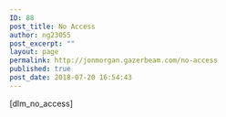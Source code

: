 ```yaml
---
ID: 88
post_title: No Access
author: ng23055
post_excerpt: ""
layout: page
permalink: http://jonmorgan.gazerbeam.com/no-access
published: true
post_date: 2018-07-20 16:54:43
---
```

[dlm_no_access]